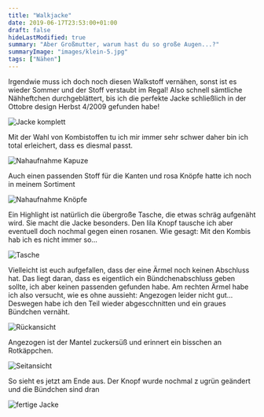 ```yaml
---
title: "Walkjacke"
date: 2019-06-17T23:53:00+01:00
draft: false
hideLastModified: true
summary: "Aber Großmutter, warum hast du so große Augen...?"
summaryImage: "images/klein-5.jpg"
tags: ["Nähen"]
---
```


Irgendwie muss ich doch noch diesen Walkstoff vernähen, sonst ist es wieder Sommer und der Stoff verstaubt im Regal! Also schnell sämtliche Nähheftchen durchgeblättert, bis ich die perfekte Jacke schließlich in der Ottobre design Herbst 4/2009 gefunden habe!

![Jacke komplett](images/klein-0.jpg)

Mit der Wahl von Kombistoffen tu ich mir immer sehr schwer daher bin ich total erleichert, dass es diesmal passt.

![Nahaufnahme Kapuze](images/klein-5.jpg)

Auch einen passenden Stoff für die Kanten und rosa Knöpfe hatte ich noch in meinem Sortiment

![Nahaufnahme Knöpfe](images/klein-1.jpg)

Ein Highlight ist natürlich die übergroße Tasche, die etwas schräg aufgenäht wird. Sie macht die Jacke besonders. Den lila Knopf tausche ich aber eventuell doch nochmal gegen einen rosanen. Wie gesagt: Mit den Kombis hab ich es nicht immer so...

![Tasche](images/klein-2.jpg)

Vielleicht ist euch aufgefallen, dass der eine Ärmel noch keinen Abschluss hat. Das liegt daran, dass es eigentlich ein Bündchenabschluss geben sollte, ich aber keinen passenden gefunden habe. Am rechten Ärmel habe ich also versucht, wie es ohne aussieht: Angezogen leider nicht gut... Deswegen habe ich den Teil wieder abgescchnitten und ein graues Bündchen vernäht.

![Rückansicht](images/klein-3.jpg)

Angezogen ist der Mantel zuckersüß und erinnert ein bisschen an Rotkäppchen.

![Seitansicht](images/klein-4.jpg)

So sieht es jetzt am Ende aus. Der Knopf wurde nochmal z ugrün geändert und die Bündchen sind dran

![fertige Jacke](images/IMG-20200229-WA0003.jpg)
